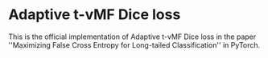 # Adaptive t-vMF Dice loss
This is the official implementation of Adaptive t-vMF Dice loss in the paper ''Maximizing False Cross Entropy for Long-tailed Classification'' in PyTorch.
